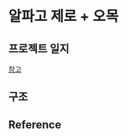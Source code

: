# 알파고 제로 + 오목

## 프로젝트 일지
[참고](https://github.com/Jhyeok-lee/alphago/blob/develop/memo.md)

## 구조

## Reference